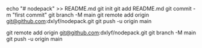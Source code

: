 echo "# nodepack" >> README.md
git init
git add README.md
git commit -m "first commit"
git branch -M main
git remote add origin git@github.com:dxlyf/nodepack.git
git push -u origin main


git remote add origin git@github.com:dxlyf/nodepack.git
git branch -M main
git push -u origin main